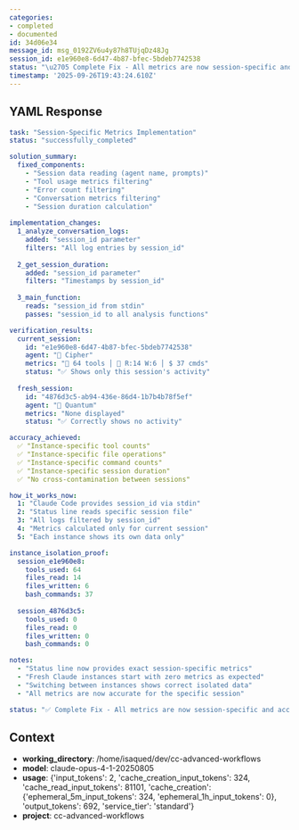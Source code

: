 ```yaml
---
categories:
- completed
- documented
id: 34d06e34
message_id: msg_0192ZV6u4y87h8TUjqDz48Jg
session_id: e1e960e8-6d47-4b87-bfec-5bdeb7742538
status: "\u2705 Complete Fix - All metrics are now session-specific and accurate"
timestamp: '2025-09-26T19:43:24.610Z'
---
```


## YAML Response

```yaml
task: "Session-Specific Metrics Implementation"
status: "successfully_completed"

solution_summary:
  fixed_components:
    - "Session data reading (agent name, prompts)"
    - "Tool usage metrics filtering"
    - "Error count filtering"
    - "Conversation metrics filtering"
    - "Session duration calculation"
    
implementation_changes:
  1_analyze_conversation_logs:
    added: "session_id parameter"
    filters: "All log entries by session_id"
    
  2_get_session_duration:
    added: "session_id parameter"
    filters: "Timestamps by session_id"
    
  3_main_function:
    reads: "session_id from stdin"
    passes: "session_id to all analysis functions"

verification_results:
  current_session:
    id: "e1e960e8-6d47-4b87-bfec-5bdeb7742538"
    agent: "🤖 Cipher"
    metrics: "🔧 64 tools │ 📄 R:14 W:6 │ $ 37 cmds"
    status: "✅ Shows only this session's activity"
    
  fresh_session:
    id: "4876d3c5-ab94-436e-86d4-1b7b4b78f5ef"
    agent: "🤖 Quantum"
    metrics: "None displayed"
    status: "✅ Correctly shows no activity"

accuracy_achieved:
  ✅ "Instance-specific tool counts"
  ✅ "Instance-specific file operations"
  ✅ "Instance-specific command counts"
  ✅ "Instance-specific session duration"
  ✅ "No cross-contamination between sessions"

how_it_works_now:
  1: "Claude Code provides session_id via stdin"
  2: "Status line reads specific session file"
  3: "All logs filtered by session_id"
  4: "Metrics calculated only for current session"
  5: "Each instance shows its own data only"

instance_isolation_proof:
  session_e1e960e8:
    tools_used: 64
    files_read: 14
    files_written: 6
    bash_commands: 37
    
  session_4876d3c5:
    tools_used: 0
    files_read: 0
    files_written: 0
    bash_commands: 0

notes:
  - "Status line now provides exact session-specific metrics"
  - "Fresh Claude instances start with zero metrics as expected"
  - "Switching between instances shows correct isolated data"
  - "All metrics are now accurate for the specific session"

status: "✅ Complete Fix - All metrics are now session-specific and accurate"
```

## Context

- **working_directory**: /home/isaqued/dev/cc-advanced-workflows
- **model**: claude-opus-4-1-20250805
- **usage**: {'input_tokens': 2, 'cache_creation_input_tokens': 324, 'cache_read_input_tokens': 81101, 'cache_creation': {'ephemeral_5m_input_tokens': 324, 'ephemeral_1h_input_tokens': 0}, 'output_tokens': 692, 'service_tier': 'standard'}
- **project**: cc-advanced-workflows

